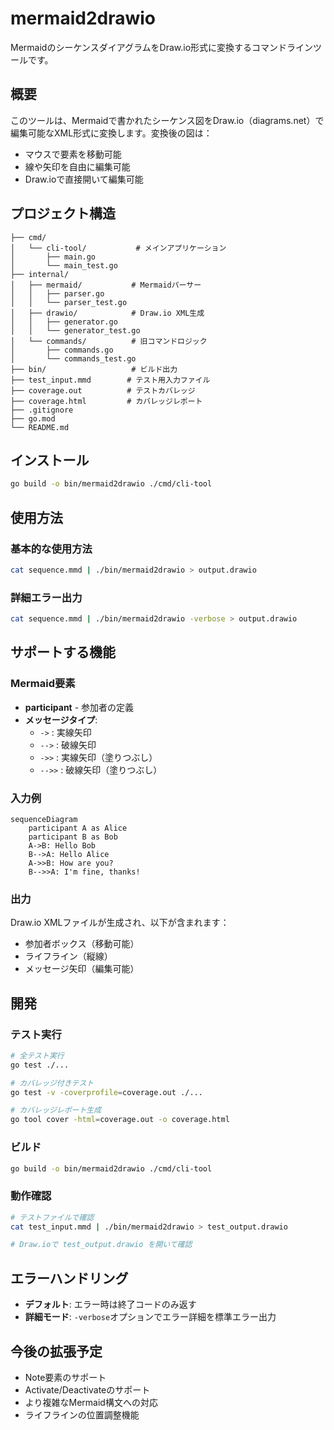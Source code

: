# mermaid2drawio

MermaidのシーケンスダイアグラムをDraw.io形式に変換するコマンドラインツールです。

## 概要

このツールは、Mermaidで書かれたシーケンス図をDraw.io（diagrams.net）で編集可能なXML形式に変換します。変換後の図は：

- マウスで要素を移動可能
- 線や矢印を自由に編集可能
- Draw.ioで直接開いて編集可能

## プロジェクト構造

```
├── cmd/
│   └── cli-tool/           # メインアプリケーション
│       ├── main.go
│       └── main_test.go
├── internal/
│   ├── mermaid/           # Mermaidパーサー
│   │   ├── parser.go
│   │   └── parser_test.go
│   ├── drawio/            # Draw.io XML生成
│   │   ├── generator.go
│   │   └── generator_test.go
│   └── commands/          # 旧コマンドロジック
│       ├── commands.go
│       └── commands_test.go
├── bin/                   # ビルド出力
├── test_input.mmd        # テスト用入力ファイル
├── coverage.out          # テストカバレッジ
├── coverage.html         # カバレッジレポート
├── .gitignore
├── go.mod
└── README.md
```

## インストール

```bash
go build -o bin/mermaid2drawio ./cmd/cli-tool
```

## 使用方法

### 基本的な使用方法

```bash
cat sequence.mmd | ./bin/mermaid2drawio > output.drawio
```

### 詳細エラー出力

```bash
cat sequence.mmd | ./bin/mermaid2drawio -verbose > output.drawio
```

## サポートする機能

### Mermaid要素

- **participant** - 参加者の定義
- **メッセージタイプ**:
  - `->` : 実線矢印
  - `-->` : 破線矢印  
  - `->>` : 実線矢印（塗りつぶし）
  - `-->>` : 破線矢印（塗りつぶし）

### 入力例

```mermaid
sequenceDiagram
    participant A as Alice
    participant B as Bob
    A->B: Hello Bob
    B-->A: Hello Alice
    A->>B: How are you?
    B-->>A: I'm fine, thanks!
```

### 出力

Draw.io XMLファイルが生成され、以下が含まれます：

- 参加者ボックス（移動可能）
- ライフライン（縦線）
- メッセージ矢印（編集可能）

## 開発

### テスト実行

```bash
# 全テスト実行
go test ./...

# カバレッジ付きテスト
go test -v -coverprofile=coverage.out ./...

# カバレッジレポート生成
go tool cover -html=coverage.out -o coverage.html
```


### ビルド

```bash
go build -o bin/mermaid2drawio ./cmd/cli-tool
```

### 動作確認

```bash
# テストファイルで確認
cat test_input.mmd | ./bin/mermaid2drawio > test_output.drawio

# Draw.ioで test_output.drawio を開いて確認
```

## エラーハンドリング

- **デフォルト**: エラー時は終了コードのみ返す
- **詳細モード**: `-verbose`オプションでエラー詳細を標準エラー出力

## 今後の拡張予定

- Note要素のサポート
- Activate/Deactivateのサポート
- より複雑なMermaid構文への対応
- ライフラインの位置調整機能
